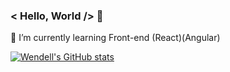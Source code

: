 ### < Hello, World /> 👋
🌱 I’m currently learning Front-end (React)(Angular) 


[![Wendell's GitHub stats](https://github-readme-stats.vercel.app/api?username=WendellMatheus&layout=compact)](https://github.com/WendellMatheus/github-readme-stats)



<!--
**WendellMatheus/WendellMatheus** is a ✨ _special_ ✨ repository because its `README.md` (this file) appears on your GitHub profile.

Here are some ideas to get you started:

- 🔭 I’m currently working on ...
- 🌱 I’m currently learning ...
- 👯 I’m looking to collaborate on ...
- 🤔 I’m looking for help with ...
- 💬 Ask me about ...
- 📫 How to reach me: ...
- 😄 Pronouns: ...
- ⚡ Fun fact: ...
- 
-->
